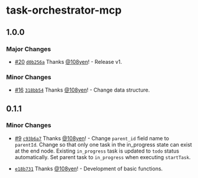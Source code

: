# task-orchestrator-mcp

## 1.0.0

### Major Changes

- [#20](https://github.com/108yen/task-orchestrator-mcp/pull/20) [`d0b256a`](https://github.com/108yen/task-orchestrator-mcp/commit/d0b256a3e832c55695f75d837c80216cbf8a5b47) Thanks [@108yen](https://github.com/108yen)! - Release v1.

### Minor Changes

- [#16](https://github.com/108yen/task-orchestrator-mcp/pull/16) [`318bb54`](https://github.com/108yen/task-orchestrator-mcp/commit/318bb54247b71fb5ff92068181e36458b3d1cbbe) Thanks [@108yen](https://github.com/108yen)! - Change data structure.

## 0.1.1

### Minor Changes

- [#9](https://github.com/108yen/task-orchestrator-mcp/pull/9) [`c93b6a7`](https://github.com/108yen/task-orchestrator-mcp/commit/c93b6a70d0c6be23c9887d8835e0b28e178c2a57) Thanks [@108yen](https://github.com/108yen)! - Change `parent_id` field name to `parentId`.
  Change so that only one task in the in_progress state can exist at the end node. Existing `in_progress` task is updated to `todo` status automatically.
  Set parent task to `in_progress` when executing `startTask`.

- [`e18b731`](https://github.com/108yen/task-orchestrator-mcp/commit/e18b73199fbc5c511c0d1fa95c8d1831dc739d45) Thanks [@108yen](https://github.com/108yen)! - Development of basic functions.
